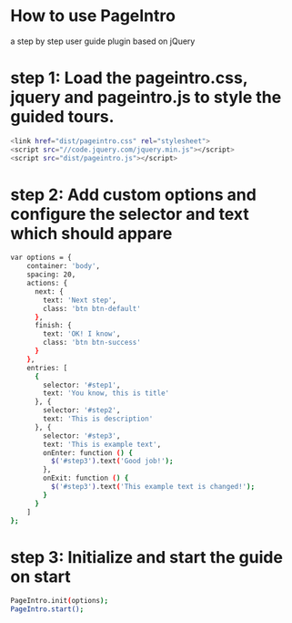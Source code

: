# How to use PageIntro
a step by step user guide plugin based on jQuery

# step 1: Load the pageintro.css, jquery and pageintro.js to style the guided tours.

```sh
<link href="dist/pageintro.css" rel="stylesheet">
<script src="//code.jquery.com/jquery.min.js"></script>
<script src="dist/pageintro.js"></script>
```

# step 2: Add custom options and configure the selector and text which should appare
```sh
var options = {
    container: 'body',
    spacing: 20,
    actions: {
      next: {
        text: 'Next step',
        class: 'btn btn-default'
      },
      finish: {
        text: 'OK! I know',
        class: 'btn btn-success'
      }
    },
    entries: [
      {
        selector: '#step1',
        text: 'You know, this is title'
      }, {
        selector: '#step2',
        text: 'This is description'
      }, {
        selector: '#step3',
        text: 'This is example text',
        onEnter: function () {
          $('#step3').text('Good job!');
        },
        onExit: function () {
          $('#step3').text('This example text is changed!');
        }
      }
    ]
};
```

# step 3: Initialize and start the guide on start
```sh
PageIntro.init(options);
PageIntro.start();
```
